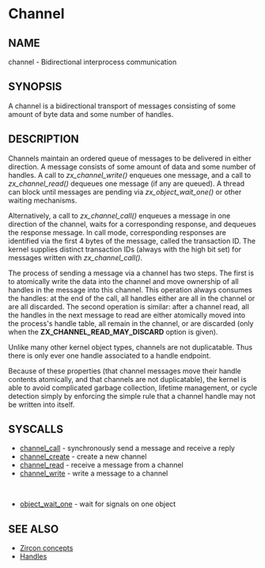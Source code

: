 # Channel

## NAME

channel - Bidirectional interprocess communication

## SYNOPSIS

A channel is a bidirectional transport of messages consisting of some
amount of byte data and some number of handles.

## DESCRIPTION

Channels maintain an ordered queue of messages to be delivered in
either direction. A message consists of some amount of data and some
number of handles. A call to *zx_channel_write()* enqueues one message,
and a call to *zx_channel_read()* dequeues one message (if any are
queued). A thread can block until messages are pending via
*zx_object_wait_one()* or other waiting mechanisms.

Alternatively, a call to *zx_channel_call()* enqueues a message in one
direction of the channel, waits for a corresponding response, and
dequeues the response message. In call mode, corresponding responses
are identified via the first 4 bytes of the message, called the
transaction ID. The kernel supplies distinct transaction IDs (always with the
high bit set) for messages written with *zx_channel_call()*.

The process of sending a message via a channel has two steps. The
first is to atomically write the data into the channel and move
ownership of all handles in the message into this channel. This
operation always consumes the handles: at the end of the call, all
handles either are all in the channel or are all discarded. The second operation
is similar: after a channel read, all the handles in the next message to read
are either atomically moved into the process's handle table, all remain in the
channel, or are discarded (only when the
**ZX_CHANNEL_READ_MAY_DISCARD** option is given).

Unlike many other kernel object types, channels are not
duplicatable. Thus there is only ever one handle associated to a
handle endpoint.

Because of these properties (that channel messages move their handle
contents atomically, and that channels are not duplicatable), the
kernel is able to avoid complicated garbage collection, lifetime
management, or cycle detection simply by enforcing the simple rule
that a channel handle may not be written into itself.

## SYSCALLS

+ [channel_call](../syscalls/channel_call.md) - synchronously send a message and receive a reply
+ [channel_create](../syscalls/channel_create.md) - create a new channel
+ [channel_read](../syscalls/channel_read.md) - receive a message from a channel
+ [channel_write](../syscalls/channel_write.md) - write a message to a channel

<br>

+ [object_wait_one](../syscalls/object_wait_one.md) - wait for signals on one object

## SEE ALSO

+ [Zircon concepts](../concepts.md)
+ [Handles](../handles.md)
